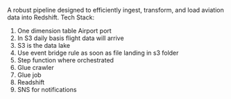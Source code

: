 A robust pipeline designed to efficiently ingest, transform, and load aviation data into Redshift.
Tech Stack:
1.	One dimension table Airport port
2.	In S3 daily basis flight data will arrive
3.	S3 is the data lake
4.	Use event bridge rule as soon as file landing in s3 folder
5.	Step function where orchestrated 
6.	Glue crawler
7.	Glue job
8.	Readshift 
9.	SNS for notifications

